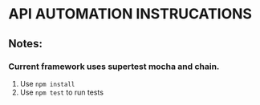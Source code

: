 # API AUTOMATION INSTRUCATIONS


## Notes:

### Current framework uses supertest mocha and chain.
1. Use `npm install`
2. Use `npm test` to run tests

